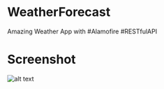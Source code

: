 # WeatherForecast
Amazing Weather App with #Alamofire #RESTfulAPI
# Screenshot
![alt text](https://preview.ibb.co/bAYGRQ/Simulator_Screen_Shot_May_11_2017_10_16_50_PM.png)
